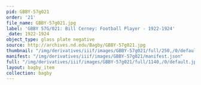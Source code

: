 ```yaml
---
pid: GBBY-57g021
order: '21'
file_name: GBBY-57g021.jpg
label: 'GBBY 57G/021: Bill Cerney: Football Player - 1922-1924'
_date: 1922-1924
object_type: glass plate negative
source: http://archives.nd.edu/Bagby/GBBY-57g021.jpg
thumbnail: "/img/derivatives/iiif/images/GBBY-57g021/full/250,/0/default.jpg"
manifest: "/img/derivatives/iiif/images/GBBY-57g021/manifest.json"
full: "/img/derivatives/iiif/images/GBBY-57g021/full/1140,/0/default.jpg"
layout: bagby_item
collection: bagby
---
```

